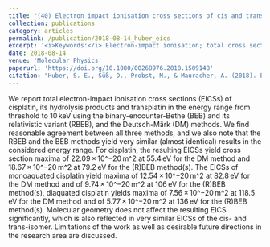 ```yaml
---
title: "(40) Electron impact ionisation cross sections of cis and trans-diamminedichloridoplatinum(II) and its hydrolysis products"
collection: publications
category: articles
permalink: /publication/2018-08-14_huber_eics
excerpt: '<i>Keywords:</i> Electron-impact ionisation; total cross sections; cisplatin; transplatin; hydrolysis'
date: 2018-08-14
venue: 'Molecular Physics'
paperurl: 'https://doi.org/10.1080/00268976.2018.1509148'
citation: "Huber, S. E., Süß, D., Probst, M., & Mauracher, A. (2018). Electron impact ionisation cross sections of cis and trans-diamminedichloridoplatinum(II) and its hydrolysis products. <i>Molecular Physics, 117</i>, 2233-2240."
---
```


We report total electron-impact ionisation cross sections (EICSs) of cisplatin, its hydrolysis products and transplatin in the energy range from threshold to 10 keV using the binary-encounter-Bethe (BEB) and its relativistic variant (RBEB), and the Deutsch-Märk (DM) methods. We find reasonable agreement between all three methods, and we also note that the RBEB and the BEB methods yield very similar (almost identical) results in the considered energy range. For cisplatin, the resulting EICSs yield cross section maxima of 22.09 × 10^−20 m^2 at 55.4 eV for the DM method and 18.67 × 10^−20 m^2 at 79.2 eV for the (R)BEB method(s). The EICSs of monoaquated cisplatin yield maxima of 12.54 × 10^−20 m^2 at 82.8 eV for the DM method and of 9.74 × 10^−20 m^2 at 106 eV for the (R)BEB method(s), diaquated cisplatin yields maxima of 7.56 × 10^−20 m^2 at 118.5 eV for the DM method and of 5.77 × 10^−20 m^2 at 136 eV for the (R)BEB method(s). Molecular geometry does not affect the resulting EICS significantly, which is also reflected in very similar EICSs of the cis- and trans-isomer. Limitations of the work as well as desirable future directions in the research area are discussed.